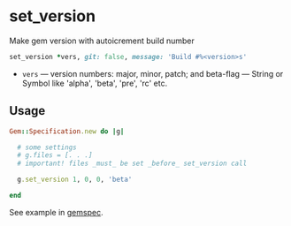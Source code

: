 # set_version

Make gem version with autoicrement build number

```Ruby
set_version *vers, git: false, message: 'Build #%<version>s'
```

* `vers` — version numbers: major, minor, patch; and beta-flag — String
  or Symbol like 'alpha', 'beta', 'pre', 'rc' etc.

## Usage

```Ruby
Gem::Specification.new do |g|

  # some settings
  # g.files = [. . .]
  # important! files _must_ be set _before_ set_version call

  g.set_version 1, 0, 0, 'beta'

end
```

See example in [gemspec](set_version.gemspec).
